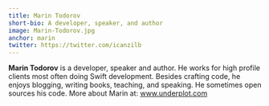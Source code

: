 ```yaml
---
title: Marin Todorov
short-bio: A developer, speaker, and author
image: Marin-Todorov.jpg
anchor: marin
twitter: https://twitter.com/icanzilb
---
```


**Marin Todorov** is a developer, speaker and author. He works for high profile clients most often doing Swift development. Besides crafting code, he enjoys blogging, writing books, teaching, and speaking. He sometimes open sources his code. More about Marin at: www.underplot.com
